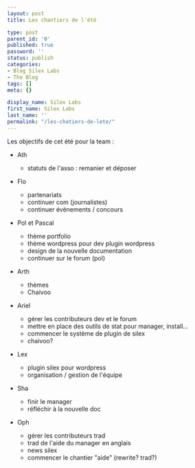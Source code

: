 ```yaml
---
layout: post
title: Les chantiers de l'été

type: post
parent_id: '0'
published: true
password: ''
status: publish
categories:
- Blog Silex Labs
- The Blog
tags: []
meta: {}

display_name: Silex Labs
first_name: Silex Labs
last_name: ''
permalink: "/les-chatiers-de-lete/"
---
```


Les objectifs de cet été pour la team
: 
*   Ath
    *   statuts de l'asso
: remanier et déposer

*   Flo
    *   partenariats
    *   continuer com (journalistes)
    *   continuer évènements / concours

*   Pol et Pascal
    *   thème portfolio
    *   thème wordpress pour dev plugin wordpress
    *   design de la nouvelle documentation
    *   continuer sur le forum (pol)

*   Arth
    *   thèmes
    *   Chaivoo

*   Ariel
    *   gérer les contributeurs dev et le forum
    *   mettre en place des outils de stat pour manager, install...
    *   commencer le système de plugin de silex
    *   chaivoo?

*   Lex
    *   plugin silex pour wordpress
    *   organisation / gestion de l'équipe

*   Sha
    *   finir le manager
    *   réfléchir à la nouvelle doc

*   Oph
    *   gérer les contributeurs trad
    *   trad de l'aide du manager en anglais
    *   news silex
    *   commencer le chantier "aide" (rewrite? trad?)